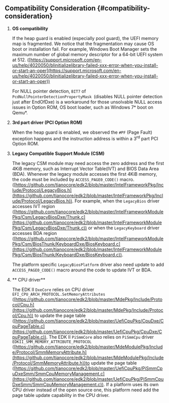 <!--- @file
  Additional Overflow Detection file: -Compatibility Consideration

  Copyright (c) 2018, Intel Corporation. All rights reserved.<BR>

  Redistribution and use in source (original document form) and 'compiled'
  forms (converted to PDF, epub, HTML and other formats) with or without
  modification, are permitted provided that the following conditions are met:

  1) Redistributions of source code (original document form) must retain the
     above copyright notice, this list of conditions and the following
     disclaimer as the first lines of this file unmodified.

  2) Redistributions in compiled form (transformed to other DTDs, converted to
     PDF, epub, HTML and other formats) must reproduce the above copyright
     notice, this list of conditions and the following disclaimer in the
     documentation and/or other materials provided with the distribution.

  THIS DOCUMENTATION IS PROVIDED BY TIANOCORE PROJECT "AS IS" AND ANY EXPRESS OR
  IMPLIED WARRANTIES, INCLUDING, BUT NOT LIMITED TO, THE IMPLIED WARRANTIES OF
  MERCHANTABILITY AND FITNESS FOR A PARTICULAR PURPOSE ARE DISCLAIMED. IN NO
  EVENT SHALL TIANOCORE PROJECT  BE LIABLE FOR ANY DIRECT, INDIRECT, INCIDENTAL,
  SPECIAL, EXEMPLARY, OR CONSEQUENTIAL DAMAGES (INCLUDING, BUT NOT LIMITED TO,
  PROCUREMENT OF SUBSTITUTE GOODS OR SERVICES; LOSS OF USE, DATA, OR PROFITS;
  OR BUSINESS INTERRUPTION) HOWEVER CAUSED AND ON ANY THEORY OF LIABILITY,
  WHETHER IN CONTRACT, STRICT LIABILITY, OR TORT (INCLUDING NEGLIGENCE OR
  OTHERWISE) ARISING IN ANY WAY OUT OF THE USE OF THIS DOCUMENTATION, EVEN IF
  ADVISED OF THE POSSIBILITY OF SUCH DAMAGE.

-->

## Compatibility Consideration {#compatibility-consideration}

1.  **OS compatibility**

    If the heap guard is enabled (especially pool guard), the UEFI memory map is fragmented. We notice that the fragmentation may cause OS boot or installation fail. For example, Windows Boot Manager sets the maximum number of global memory descriptor for a 64-bit UEFI system at 512\. ([https://support.microsoft.com/en-us/help/4020050/blinitializelibrary-failed-xxx-error-when-you-install-or-start-an-oper](https://support.microsoft.com/en-us/help/4020050/blinitializelibrary-failed-xxx-error-when-you-install-or-start-an-oper))

    For NULL pointer detection, `BIT7` of `PcdNullPointerDetectionPropertyMask `(disables NULL pointer detection just after EndOfDxe) is a workaround for those unsolvable NULL access issues in Option ROM, OS boot loader, such as Windows 7\* boot on Qemu\*.

2.  **3rd part driver (PCI Option ROM)**

    When the heap guard is enabled, we observed the `#PF` (Page Fault) exception happens and the instruction address is within a 3<sup>rd</sup> part PCI Option ROM.

3.  **Legacy Compatible Support Module (CSM)**

    The legacy CSM module may need access the zero address and the first 4KiB memory, such as  Interrupt Vector Table(IVT) and  BIOS Data Area (BDA). Whenever the legacy module accesses the first 4KiB memory, the code must be included by `ACCESS_PAGE0_CODE()` macro. ([https://github.com/tianocore/edk2/blob/master/IntelFrameworkPkg/Include/Protocol/LegacyBios.h](https://github.com/tianocore/edk2/blob/master/IntelFrameworkPkg/Include/Protocol/LegacyBios.h)). For example, when the `LegacyBios` driver accesses IVT region ([https://github.com/tianocore/edk2/blob/master/IntelFrameworkModulePkg/Csm/LegacyBiosDxe/Thunk.c](https://github.com/tianocore/edk2/blob/master/IntelFrameworkModulePkg/Csm/LegacyBiosDxe/Thunk.c)) or when the `LegacyKeyboard` driver accesses BDA region ([https://github.com/tianocore/edk2/blob/master/IntelFrameworkModulePkg/Csm/BiosThunk/KeyboardDxe/BiosKeyboard.c](https://github.com/tianocore/edk2/blob/master/IntelFrameworkModulePkg/Csm/BiosThunk/KeyboardDxe/BiosKeyboard.c)).

    The platform specific `LegacyBiosPlatform` driver also need update to add `ACCESS_PAGE0_CODE()` macro around the code to update IVT or BDA.

4. ** CPU driver**

    The EDK II `DxeCore` relies on CPU driver `EFI_CPU_ARCH_PROTOCOL.SetMemoryAttributes `([https://github.com/tianocore/edk2/blob/master/MdePkg/Include/Protocol/Cpu.h](https://github.com/tianocore/edk2/blob/master/MdePkg/Include/Protocol/Cpu.h)) to update the page table ([https://github.com/tianocore/edk2/blob/master/UefiCpuPkg/CpuDxe/CpuPageTable.c](https://github.com/tianocore/edk2/blob/master/UefiCpuPkg/CpuDxe/CpuPageTable.c)). The EDK II `PiSmmCore` also relies on `PiSmmCpu` driver `EDKII_SMM_MEMORY_ATTRIBUTE_PROTOCOL `([https://github.com/tianocore/edk2/blob/master/MdeModulePkg/Include/Protocol/SmmMemoryAttribute.h](https://github.com/tianocore/edk2/blob/master/MdeModulePkg/Include/Protocol/SmmMemoryAttribute.h))to update the page table ([https://github.com/tianocore/edk2/blob/master/UefiCpuPkg/PiSmmCpuDxeSmm/SmmCpuMemoryManagement.c](https://github.com/tianocore/edk2/blob/master/UefiCpuPkg/PiSmmCpuDxeSmm/SmmCpuMemoryManagement.c)). If a platform uses its own CPU driver instead of the open source one, this platform need add the page table update capability in the CPU driver.